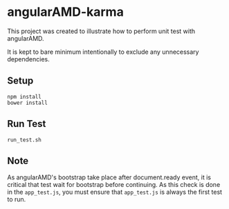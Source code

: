 # angularAMD-karma

This project was created to illustrate how to perform unit test with angularAMD.

It is kept to bare minimum intentionally to exclude any unnecessary dependencies.

## Setup
```
npm install
bower install
```

## Run Test
```
run_test.sh
```

## Note
As angularAMD's bootstrap take place after document.ready event, it is critical that
test wait for bootstrap before continuing.  As this check is done in the `app_test.js`,
you must ensure that `app_test.js` is always the first test to run.
